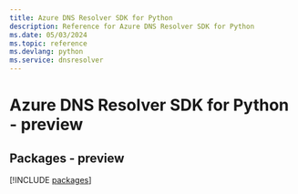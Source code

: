 ```yaml
---
title: Azure DNS Resolver SDK for Python
description: Reference for Azure DNS Resolver SDK for Python
ms.date: 05/03/2024
ms.topic: reference
ms.devlang: python
ms.service: dnsresolver
---
```

# Azure DNS Resolver SDK for Python - preview
## Packages - preview
[!INCLUDE [packages](dns-resolver-index.md)]